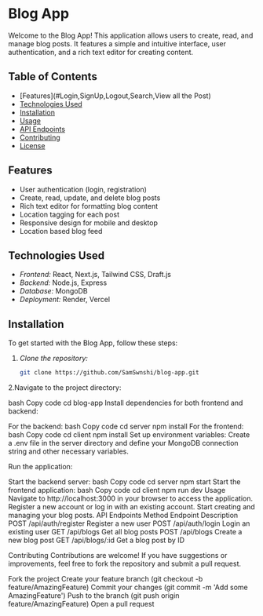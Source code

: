 # Blog App

Welcome to the Blog App! This application allows users to create, read, and manage blog posts. It features a simple and intuitive interface, user authentication, and a rich text editor for creating content.

## Table of Contents
- [Features](#Login,SignUp,Logout,Search,View all the Post)
- [Technologies Used](#express,dotenv,node,mongoose,stripe,editor.js,tailwindcss,react)
- [Installation](#installation)
- [Usage](#usage)
- [API Endpoints](#[api-endpoints](https://vercel.com/sameer-suryawanshis-projects/sameer-blog-app))
- [Contributing](#contributing)
- [License](#license)

## Features
- User authentication (login, registration)
- Create, read, update, and delete blog posts
- Rich text editor for formatting blog content
- Location tagging for each post
- Responsive design for mobile and desktop
- Location based blog feed

## Technologies Used
- *Frontend:* React, Next.js, Tailwind CSS, Draft.js
- *Backend:* Node.js, Express
- *Database:* MongoDB
- *Deployment:* Render, Vercel

## Installation

To get started with the Blog App, follow these steps:

1. *Clone the repository:*
   ```bash
   git clone https://github.com/SamSwnshi/blog-app.git
2.Navigate to the project directory:

bash
Copy code
cd blog-app
Install dependencies for both frontend and backend:

For the backend:
bash
Copy code
cd server
npm install
For the frontend:
bash
Copy code
cd client
npm install
Set up environment variables: Create a .env file in the server directory and define your MongoDB connection string and other necessary variables.

Run the application:

Start the backend server:
bash
Copy code
cd server
npm start
Start the frontend application:
bash
Copy code
cd client
npm run dev
Usage
Navigate to http://localhost:3000 in your browser to access the application.
Register a new account or log in with an existing account.
Start creating and managing your blog posts.
API Endpoints
Method	Endpoint	Description
POST	/api/auth/register	Register a new user
POST	/api/auth/login	Login an existing user
GET	/api/blogs	Get all blog posts
POST	/api/blogs	Create a new blog post
GET	/api/blogs/:id	Get a blog post by ID

Contributing
Contributions are welcome! If you have suggestions or improvements, feel free to fork the repository and submit a pull request.

Fork the project
Create your feature branch (git checkout -b feature/AmazingFeature)
Commit your changes (git commit -m 'Add some AmazingFeature')
Push to the branch (git push origin feature/AmazingFeature)
Open a pull request
